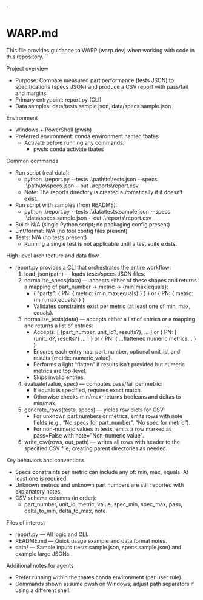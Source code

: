 `
# WARP.md

This file provides guidance to WARP (warp.dev) when working with code in this repository.
``

Project overview
- Purpose: Compare measured part performance (tests JSON) to specifications (specs JSON) and produce a CSV report with pass/fail and margins.
- Primary entrypoint: report.py (CLI)
- Data samples: data/tests.sample.json, data/specs.sample.json

Environment
- Windows + PowerShell (pwsh)
- Preferred environment: conda environment named tbates
  - Activate before running any commands:
    - pwsh: conda activate tbates

Common commands
- Run script (real data):
  - python .\report.py --tests .\path\to\tests.json --specs .\path\to\specs.json --out .\reports\report.csv
  - Note: The reports directory is created automatically if it doesn’t exist.
- Run script with samples (from README):
  - python .\report.py --tests .\data\tests.sample.json --specs .\data\specs.sample.json --out .\reports\report.csv
- Build: N/A (single Python script; no packaging config present)
- Lint/format: N/A (no tool config files present)
- Tests: N/A (no tests present)
  - Running a single test is not applicable until a test suite exists.

High-level architecture and data flow
- report.py provides a CLI that orchestrates the entire workflow:
  1) load_json(path) — loads tests/specs JSON files.
  2) normalize_specs(data) — accepts either of these shapes and returns a mapping of part_number -> metric -> {min|max|equals}:
     - { "parts": { PN: { metric: {min,max,equals} } } } or { PN: { metric: {min,max,equals} } }
     - Validates constraints exist per metric (at least one of min, max, equals).
  3) normalize_tests(data) — accepts either a list of entries or a mapping and returns a list of entries:
     - Accepts: [ {part_number, unit_id?, results?}, ... ]
       or { PN: [ {unit_id?, results?} ... ] } or { PN: { ...flattened numeric metrics... } }
     - Ensures each entry has: part_number, optional unit_id, and results {metric: numeric_value}.
     - Performs a light “flatten” if results isn’t provided but numeric metrics are top-level.
     - Skips invalid entries.
  4) evaluate(value, spec) — computes pass/fail per metric:
     - If equals is specified, requires exact match.
     - Otherwise checks min/max; returns booleans and deltas to min/max.
  5) generate_rows(tests, specs) — yields row dicts for CSV:
     - For unknown part numbers or metrics, emits rows with note fields (e.g., “No specs for part_number”, “No spec for metric”).
     - For non-numeric values in tests, emits a row marked as pass=False with note="Non-numeric value".
  6) write_csv(rows, out_path) — writes all rows with header to the specified CSV file, creating parent directories as needed.

Key behaviors and conventions
- Specs constraints per metric can include any of: min, max, equals. At least one is required.
- Unknown metrics and unknown part numbers are still reported with explanatory notes.
- CSV schema columns (in order):
  - part_number, unit_id, metric, value, spec_min, spec_max, pass, delta_to_min, delta_to_max, note

Files of interest
- report.py — All logic and CLI.
- README.md — Quick usage example and data format notes.
- data/ — Sample inputs (tests.sample.json, specs.sample.json) and example large JSONs.

Additional notes for agents
- Prefer running within the tbates conda environment (per user rule).
- Commands shown assume pwsh on Windows; adjust path separators if using a different shell.
